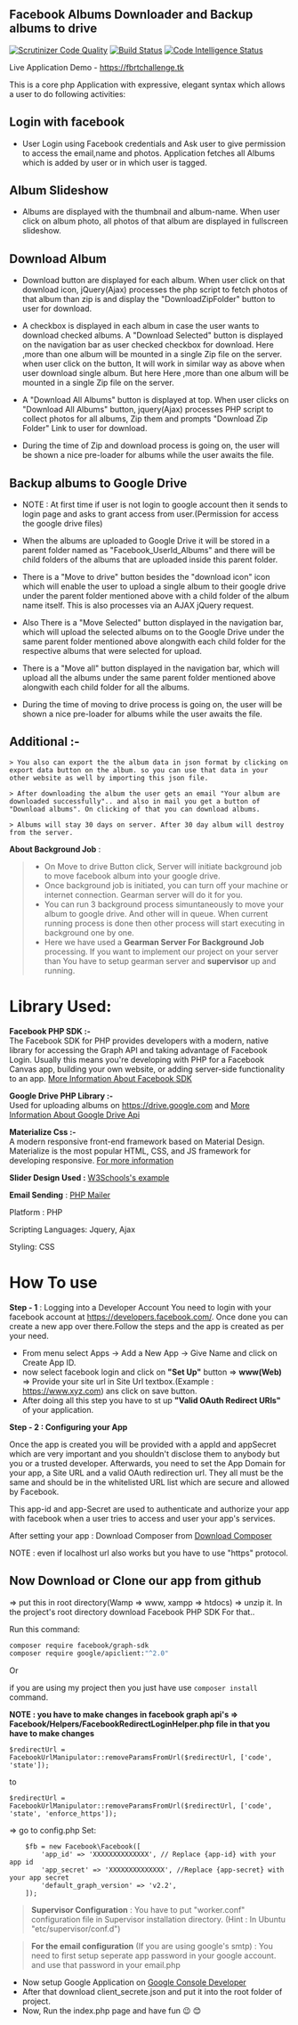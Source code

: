 ## Facebook Albums Downloader and Backup albums to drive
[![Scrutinizer Code Quality](https://scrutinizer-ci.com/g/kishanjasani/SociaManager/badges/quality-score.png?b=master)](https://scrutinizer-ci.com/g/kishanjasani/SociaManager/?branch=master)
[![Build Status](https://scrutinizer-ci.com/g/kishanjasani/SociaManager/badges/build.png?b=master)](https://scrutinizer-ci.com/g/kishanjasani/SociaManager/build-status/master)
[![Code Intelligence Status](https://scrutinizer-ci.com/g/kishanjasani/SociaManager/badges/code-intelligence.svg?b=master)](https://scrutinizer-ci.com/code-intelligence)

Live Application Demo - https://fbrtchallenge.tk

This is a core php Application with expressive, elegant syntax which  allows a user to do following activities:

## Login with facebook
- User Login using Facebook credentials and Ask user to give permission to access the email,name and photos.
Application fetches all Albums which is added by user or in which user is tagged.

## Album Slideshow
- Albums are displayed with the thumbnail and album-name. When user click on album photo, all photos of that album are displayed in fullscreen slideshow.

## Download Album
- Download button are displayed for each album. When user click on that download icon, jQuery(Ajax) processes the php script to fetch photos of that album than zip is and display the "DownloadZipFolder" button to user for download.
- A checkbox is displayed in each album in case the user wants to download checked albums. A "Download Selected" button is displayed on the navigation bar as user checked checkbox for download.
 Here ,more than one album will be mounted in a single Zip file on the server. when user click on the button, It will work in similar way as above when user download single album. But here Here ,more than one album will be mounted in a single Zip file on the server.
- A "Download All Albums" button is displayed at top. When user clicks on "Download All Albums" button, jquery(Ajax) processes PHP script to collect photos for all albums, Zip them and prompts "Download Zip Folder" Link to user for download.

- During the time of Zip and download process is going on, the user will be shown a nice pre-loader for albums while the user awaits the file.

## Backup albums to Google Drive

- NOTE : At first time if user is not login to google account then it sends to login page and asks to grant access from user.(Permission for access the google drive files)

- When the albums are uploaded to Google Drive it will be stored in a parent folder named as "Facebook_UserId_Albums" and there will be child folders of the albums that are uploaded inside this parent folder.

- There is a "Move to drive" button besides the "download icon" icon which will enable the user to upload a single album to their google drive under the parent folder mentioned above with a child folder of the album name itself. This is also processes via an AJAX jQuery request.

- Also There is a "Move Selected" button displayed in the navigation bar, which will upload the selected albums on to the Google Drive under the same parent folder mentioned above alongwith each child folder for the respective albums that were selected for upload.
- There is a "Move all" button displayed in the navigation bar, which will upload all the albums under the same parent folder mentioned above alongwith each child folder for all the albums.
- During the time of moving to drive process is going on, the user will be shown a nice pre-loader for albums while the user awaits the file.

## Additional :-
    > You also can export the the album data in json format by clicking on export data button on the album. so you can use that data in your other website as well by importing this json file.

    > After downloading the album the user gets an email "Your album are downloaded successfully".. and also in mail you get a button of "Download albums". On clicking of that you can download albums.

    > Albums will stay 30 days on server. After 30 day album will destroy from the server.

**About Background Job** : 

> - On Move to drive Button click, Server will initiate background job to move facebook album into your google drive.
> - Once background job is initiated, you can turn off your machine or internet connection. Gearman server will do it for you.
> - You can run 3 background process simuntaneously to move your album to google drive. And other will in queue. When current running process is done then other process will start executing in background one by one.
> - Here we have used a **Gearman Server For Background Job** processing. If you want to implement our project on your server than You have to setup gearman server and **supervisor** up and running.


Library Used:
==========================================================
**Facebook PHP SDK :-**   
The Facebook SDK for PHP provides developers with a modern, native library for accessing the Graph API and
taking advantage of Facebook Login. Usually this means you're developing with PHP for a Facebook Canvas app,
building your own website, or adding server-side functionality to an app.
<a href="https://developers.facebook.com/docs/reference/php/">More Information About Facebook SDK</a>

**Google Drive PHP Library :-**  
Used for uploading albums on https://drive.google.com and <a href="https://developers.google.com/drive/api/v3/quickstart/php">More Information About Google Drive Api</a>

**Materialize Css :-**   
A modern responsive front-end framework based on Material Design.
Materialize is the most popular HTML, CSS, and JS framework for developing responsive. <a href="https://materializecss.com/">For more information</a>

**Slider Design Used :** <a href="https://www.w3schools.com/howto/howto_js_slideshow.asp">W3Schools's
example</a>

**Email Sending** : <a href="https://github.com/PHPMailer/PHPMailer">PHP Mailer</a>  

Platform : PHP

Scripting Languages:
Jquery,
Ajax

Styling: CSS

How To use
================================================

**Step - 1** : Logging into a Developer Account
You need to login with your facebook account at https://developers.facebook.com/. Once done you can create a new app over there.Follow the steps and the app is created as per your need.
- From menu select Apps -> Add a New App -> Give Name and click on Create App ID.
- now select facebook login and click on **"Set Up"** button => **www(Web)** => Provide your site url in Site Url textbox.(Example : https://www.xyz.com) ans click on save button.
- After doing all this step you have to st up **"Valid OAuth Redirect URIs"** of your application.

**Step - 2 : Configuring your App**

Once the app is created you will be provided with a appId and appSecret which are very important and you shouldn't disclose them to anybody but you or a trusted developer. Afterwards, you need to set the App Domain for your app, a Site URL and a valid OAuth redirection url. They all must be the same and should be in the whitelisted URL list which are secure and allowed by Facebook.

This app-id and app-Secret are used to authenticate and authorize your app with facebook when a user tries to access and user your app's services.

After setting your app : Download Composer from <a href="https://getcomposer.org/">Download Composer</a>

NOTE : even if localhost url also works but you have to use "https" protocol.

## Now Download or Clone our app from github
=> put this in root directory(Wamp => www, xampp => htdocs)
=> unzip it.
In the project's root directory download Facebook PHP SDK For that..

Run this command:
```sh
composer require facebook/graph-sdk
composer require google/apiclient:"^2.0"
```
Or

if you are using my project then you just have use `composer install ` command.
<p><b>NOTE : you have to make changes in facebook graph api's => Facebook/Helpers/FacebookRedirectLoginHelper.php file
in that you have to make changes</b></p>

`$redirectUrl = FacebookUrlManipulator::removeParamsFromUrl($redirectUrl, ['code', 'state']);`

to

`$redirectUrl = FacebookUrlManipulator::removeParamsFromUrl($redirectUrl, ['code', 'state', 'enforce_https']);`


=> go to config.php
	Set:

        $fb = new Facebook\Facebook([
            'app_id' => 'XXXXXXXXXXXXXX', // Replace {app-id} with your app id
            'app_secret' => 'XXXXXXXXXXXXXX', //Replace {app-secret} with your app secret
            'default_graph_version' => 'v2.2',
        ]);

> **Supervisor Configuration** : You have to put "worker.conf" configuration file in Supervisor installation directory. (Hint : In Ubuntu "etc/supervisor/conf.d")

> **For the email configuration** (If you are using google's smtp) : You need to first setup seperate app password in your google account. and use that password in your email.php

- Now setup Google Application on <a href="https://console.developers.google.com/">Google Console Developer</a>
- After that download client_secrete.json and put it into the root folder of project.
- Now, Run the index.php page and have fun :wink: :blush:
